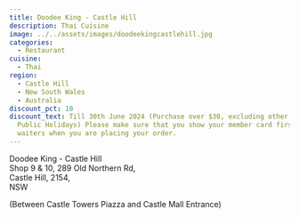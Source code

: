 ```yaml
---
title: Doodee King - Castle Hill
description: Thai Cuisine
image: ../../assets/images/doodeekingcastlehill.jpg
categories:
  - Restaurant
cuisine:
  - Thai
region:
  - Castle Hill
  - New South Wales
  - Australia
discount_pct: 10
discount_text: Till 30th June 2024 (Purchase over $30, excluding other offer and
  Public Holidays) Please make sure that you show your member card first to the
  waiters when you are placing your order.
---
```


Doodee King - Castle Hill\
Shop 9 & 10, 289 Old Northern Rd,\
Castle Hill, 2154,\
NSW

(Between Castle Towers Piazza and Castle Mall Entrance)

